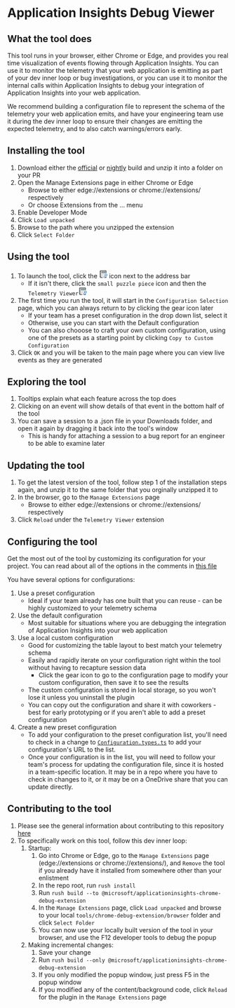 # Application Insights Debug Viewer

## What the tool does

This tool runs in your browser, either Chrome or Edge, and provides you real time visualization of events flowing through Application Insights. You can use it to monitor the telemetry that your web application is emitting as part of your dev inner loop or bug investigations, or you can use it to monitor the internal calls within Application Insights to debug your integration of Application Insights into your web application.

We recommend building a configuration file to represent the schema of the telemetry your web application emits, and have your engineering team use it during the dev inner loop to ensure their changes are emitting the expected telemetry, and to also catch warnings/errors early.

## Installing the tool

1. Download either the [official](https://js.monitor.azure.com/release/tools/ai.chrome-ext.zip) or [nightly](https://js.monitor.azure.com/nightly/tools/ai.chrome-ext.nightly.zip) build and unzip it into a folder on your PR
1. Open the Manage Extensions page in either Chrome or Edge
   - Browse to either edge://extensions or chrome://extensions/ respectively
   - Or choose Extensions from the ... menu
1. Enable Developer Mode
1. Click `Load unpacked`
1. Browse to the path where you unzipped the extension
1. Click `Select Folder`

## Using the tool

1. To launch the tool, click the ![Telemetry-Viewer-icon](images/icon-19.png) icon next to the address bar
    - If it isn't there, click the `small puzzle piece` icon and then the `Telemetry Viewer`![Telemetry-Viewer-icon](images/icon-19.png)
1. The first time you run the tool, it will start in the `Configuration Selection` page, which you can always return to by clicking the gear icon later
    - If your team has a preset configuration in the drop down list, select it
    - Otherwise, use you can start with the Default configuration
    - You can also chooose to craft your own custom configuration, using one of the presets as a starting point by clicking `Copy to Custom Configuration`
1. Click `OK` and you will be taken to the main page where you can view live events as they are generated

## Exploring the tool
1. Tooltips explain what each feature across the top does
1. Clicking on an event will show details of that event in the bottom half of the tool
1. You can save a session to a .json file in your Downloads folder, and open it again by dragging it back into the tool's window
    - This is handy for attaching a session to a bug report for an engineer to be able to examine later

## Updating the tool
1. To get the latest version of the tool, follow step 1 of the installation steps again, and unzip it to the same folder that you orginally unzipped it to
1. In the browser, go to the `Manage Extensions` page
     - Browse to either edge://extensions or chrome://extensions/ respectively
1. Click `Reload` under the `Telemetry Viewer` extension

## Configuring the tool

Get the most out of the tool by customizing its configuration for your project. You can read about all of the options in the comments in [this file](https://github.com/microsoft/ApplicationInsights-JS/blob/master/tools/chrome-debug-extension/src/configuration/IConfiguration.ts)

You have several options for configurations:
1. Use a preset configuration
   - Ideal if your team already has one built that you can reuse - can be highly customized to your telemetry schema
1. Use the default configuration
   - Most suitable for situations where you are debugging the integration of Application Insights into your web application
1. Use a local custom configuration
   - Good for customizing the table layout to best match your telemetry schema
   - Easily and rapidly iterate on your configuration right within the tool without having to recapture session data
       - Click the gear icon to go to the configuration page to modify your custom configuration, then save it to see the results
   - The custom configuration is stored in local storage, so you won't lose it unless you uninstall the plugin
   - You can copy out the configuration and share it with coworkers - best for early prototyping or if you aren't able to add a preset configuration
1. Create a new preset configuration
   - To add your configuration to the preset configuration list, you'll need to check in a change to [`Configuration.types.ts`](https://github.com/microsoft/ApplicationInsights-JS/blob/master/tools/chrome-debug-extension/src/configuration/Configuration.types.ts) to add your configuration's URL to the list. 
   - Once your configuration is in the list, you will need to follow your team's process for updating the configuration file, since it is hosted in a team-specific location. It may be in a repo where you have to check in changes to it, or it may be on a OneDrive share that you can update directly.

## Contributing to the tool

1. Please see the general information about contributing to this repository [here](https://github.com/microsoft/ApplicationInsights-JS/tree/master#contributing)
1. To specifically work on this tool, follow this dev inner loop:
   1. Startup:
      1. Go into Chrome or Edge, go to the `Manage Extensions` page (edge://extensions or chrome://extensions/), and `Remove` the tool if you already have it installed from somewhere other than your enlistment
      1. In the repo root, run `rush install`
      1. Run `rush build --to @microsoft/applicationinsights-chrome-debug-extension`
      1. In the `Manage Extensions` page, click `Load unpacked` and browse to your local `tools/chrome-debug-extension/browser` folder and click `Select Folder`
      1. You can now use your locally built version of the tool in your browser, and use the F12 developer tools to debug the popup
   1. Making incremental changes:
      1. Save your change
      1. Run `rush build --only @microsoft/applicationinsights-chrome-debug-extension`
      1. If you only modified the popup window, just press F5 in the popup window
      1. If you modified any of the content/background code, click `Reload` for the plugin in the `Manage Extensions` page
